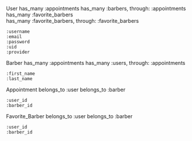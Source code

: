 User
    has_many :appointments
    has_many :barbers, through: :appointments
    has_many :favorite_barbers   
    has_many :favorite_barbers, through: :favorite_barbers

    :username
    :email
    :password
    :uid
    :provider

Barber
    has_many :appointments
    has_many :users, through: :appointments

    :first_name
    :last_name

Appointment
    belongs_to :user
    belongs_to :barber

    :user_id
    :barber_id

Favorite_Barber
    belongs_to :user
    belongs_to :barber

    :user_id
    :barber_id


